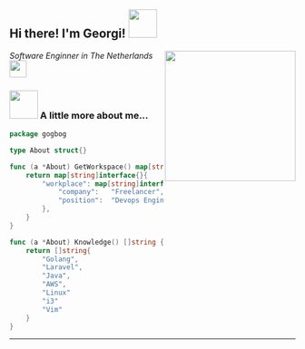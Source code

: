 <h2> Hi there! I'm Georgi! <img src="https://i.giphy.com/media/LpiVeIRgrqVsZJpM5H/giphy.webp" width="50"></h2>
<img align='right' src="https://media4.giphy.com/media/PiQejEf31116URju4V/giphy.gif?cid=ecf05e47l7tqpnkal0ajb1gxtptrm0b8ragkcwh4de3w6qa2&rid=giphy.gif" width="230">
<p><em>Software Enginner in The Netherlands<img src="https://media4.giphy.com/media/VDdh2wgmzsXAc7FCd7/giphy.gif?cid=ecf05e47n7hisv4atag75kudoy8gchc0a405sxw3xk6a24t9&rid=giphy.gif" width="30"></br>
</em></p>


### <img src="https://media1.giphy.com/media/PMExYMdOHKfa6GU32L/giphy.gif" width="50"> A little more about me...  

```go
package gogbog

type About struct{}

func (a *About) GetWorkspace() map[string]interface{} {
    return map[string]interface{}{
        "workplace": map[string]interface{}{
            "company":   "Freelancer",
            "position":  "Devops Engineer",
        },
    }
}

func (a *About) Knowledge() []string {
    return []string{
        "Golang",
        "Laravel",
        "Java",
        "AWS",
        "Linux"
        "i3"
        "Vim"
    }
}

```


---
